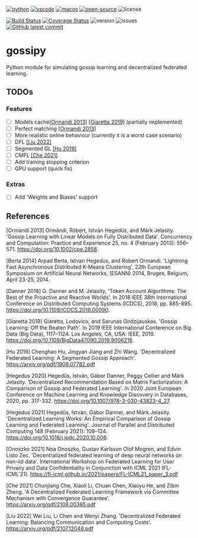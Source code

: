 [travis-img]: https://img.shields.io/travis/com/makgyver/gossipy?style=for-the-badge
[travis-url]: https://app.travis-ci.com/github/makgyver/gossipy

[language]: https://img.shields.io/github/languages/top/makgyver/gossipy?style=for-the-badge
[issues]: https://img.shields.io/github/issues/makgyver/gossipy?style=for-the-badge
[license]: https://img.shields.io/badge/mit-blue?style=for-the-badge&logo=opensourceinitiative&color=8a1c06&logoColor=white
[version]: https://img.shields.io/badge/python-3.7|3.8|3.9-blue?style=for-the-badge

[![python](https://img.shields.io/badge/PYTHON-blue?style=for-the-badge&logo=python&logoColor=yellow)](https://www.python.org/)
[![vscode](https://img.shields.io/badge/VSCODE-white?style=for-the-badge&logo=visualstudiocode&logoColor=blue)](https://code.visualstudio.com/)
[![macos](https://img.shields.io/badge/macOS-grey?style=for-the-badge&logo=apple)](https://code.visualstudio.com/)
[![open-source](https://img.shields.io/badge/open%20source-blue?style=for-the-badge&logo=github&color=123456)](https://github.com/makgyver/gossipy/)
![license]

[![Build Status][travis-img]][travis-url]
[![Coverage Status](https://img.shields.io/coveralls/makgyver/gossipy?style=for-the-badge)](https://coveralls.io/github/makgyver/gossipy?branch=main)
![version] ![issues]
[![GitHub latest commit](https://img.shields.io/github/last-commit/makgyver/gossipy?style=for-the-badge)](https://github.com/makgyver/gossipy/commit/)


# gossipy 
Python module for simulating gossip learning and decentralized federated learning.

## TODOs

### Features

- [ ] Models cache[[Ormandi 2013]](#1) [[Giaretta 2019]](#4) (partially implemented)
- [ ] Perfect matching [[Ormandi 2013]](#1)
- [ ] More realistic online behaviour (currently it is a worst case scenario)
- [ ] DFL [[Liu 2022]](#10)
- [ ] Segmented GL [[Hu 2019]](#5)
- [ ] CMFL [[Che 2021]](#9)
- [ ] Add training stopping criterion
- [ ] GPU support (quick fix)

### Extras

- [ ] Add 'Weights and Biases' support


## References
<a id="1">[Ormandi 2013]</a>
Ormándi, Róbert, István Hegedüs, and Márk Jelasity. 'Gossip Learning with Linear Models on Fully Distributed Data'. Concurrency and Computation: Practice and Experience 25, no. 4 (February 2013): 556–571. https://doi.org/10.1002/cpe.2858.

<a id="2">[Berta 2014]</a>
Arpad Berta, Istvan Hegedus, and Robert Ormandi. 'Lightning Fast Asynchronous Distributed K-Means Clustering', 22th European Symposium on Artificial Neural Networks, (ESANN) 2014, Bruges, Belgium, April 23-25, 2014.

<a id="3">[Danner 2018]</a>
G. Danner and M. Jelasity, 'Token Account Algorithms: The Best of the Proactive and Reactive Worlds'. In 2018 IEEE 38th International Conference on Distributed Computing Systems (ICDCS), 2018, pp. 885-895. https://doi.org/10.1109/ICDCS.2018.00090.

<a id="4">[Giaretta 2019]</a>
Giaretta, Lodovico, and Sarunas Girdzijauskas. 'Gossip Learning: Off the Beaten Path'. In 2019 IEEE International Conference on Big Data (Big Data), 1117–1124. Los Angeles, CA, USA: IEEE, 2019. https://doi.org/10.1109/BigData47090.2019.9006216.

<a id="5">[Hu 2019]</a> Chenghao Hu, Jingyan Jiang and Zhi Wang. 'Decentralized Federated Learning: A Segmented Gossip Approach'. https://arxiv.org/pdf/1908.07782.pdf

<a id="6">[Hegedus 2020]</a>
Hegedűs, István, Gábor Danner, Peggy Cellier and Márk Jelasity. 'Decentralized Recommendation Based on Matrix Factorization: A Comparison of Gossip and Federated Learning'. In 2020 Joint European Conference on Machine Learning and Knowledge Discovery in Databases, 2020, pp. 317-332. https://doi.org/10.1007/978-3-030-43823-4_27.

<a id="7">[Hegedus 2021]</a>
Hegedűs, István, Gábor Danner, and Márk Jelasity. 'Decentralized Learning Works: An Empirical Comparison of Gossip Learning and Federated Learning'. Journal of Parallel and Distributed Computing 148 (February 2021): 109–124. https://doi.org/10.1016/j.jpdc.2020.10.006.

<a id="8">[Onoszko 2021]</a>
Noa Onoszko, Gustav Karlsson Olof Mogren, and Edvin Listo Zec. 'Decentralized federated learning of deep neural networks on non-iid data'. International Workshop on Federated Learning for User Privacy and Data Confidentiality in Conjunction with ICML 2021 (FL-ICML'21). https://fl-icml.github.io/2021/papers/FL-ICML21_paper_3.pdf

<a id="9">[Che 2021]</a>
Chunjiang Che, Xiaoli Li, Chuan Chen, Xiaoyu He, and Zibin Zheng. 'A Decentralized Federated Learning Framework via Committee Mechanism with Convergence Guarantee'. https://arxiv.org/pdf/2108.00365.pdf

<a id="10">[Liu 2022]</a>
Wei Liu, Li Chen and Wenyi Zhang. 'Decentralized Federated Learning: Balancing Communication and Computing Costs'. https://arxiv.org/pdf/2107.12048.pdf
